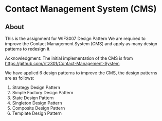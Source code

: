 # Contact Management System (CMS)

## About
This is the assignment for WIF3007 Design Pattern
We are required to improve the Contact Management System (CMS) and apply as many design patterns to redesign it.

Acknowledgment: The initial implementation of the CMS is from https://github.com/ritz301/Contact-Management-System

We have applied 6 design patterns to improve the CMS, the design patterns are as follows:
1. Strategy Design Pattern
2. Simple Factory Design Pattern
3. State Design Pattern
4. Singleton Design Pattern
5. Composite Design Pattern
6. Template Design Pattern
